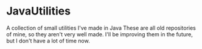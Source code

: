 # JavaUtilities
A collection of small utilities I've made in Java
These are all old repositories of mine, so they aren't very well made. 
I'll be improving them in the future, but I don't have a lot of time now.

